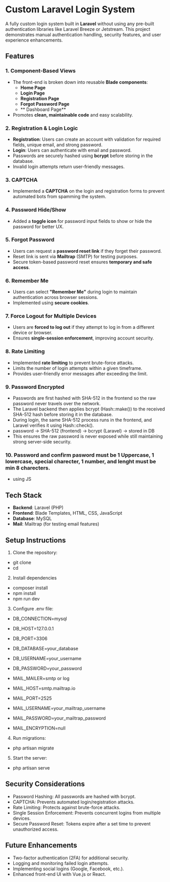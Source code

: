 # Custom Laravel Login System
A fully custom login system built in **Laravel** without using any pre-built authentication libraries like Laravel Breeze or Jetstream. This project demonstrates manual authentication handling, security features, and user experience enhancements.

## Features

### 1. Component-Based Views
- The front-end is broken down into reusable **Blade components**:
  - **Home Page**
  - **Login Page**
  - **Registration Page**
  - **Forgot Password Page**
  - ** Dashboard Page**
- Promotes **clean, maintainable code** and easy scalability.

### 2. Registration & Login Logic
- **Registration**: Users can create an account with validation for required fields, unique email, and strong password.
- **Login**: Users can authenticate with email and password.
- Passwords are securely hashed using **bcrypt** before storing in the database.
- Invalid login attempts return user-friendly messages.

### 3. CAPTCHA
- Implemented a **CAPTCHA** on the login and registration forms to prevent automated bots from spamming the system.

### 4. Password Hide/Show
- Added a **toggle icon** for password input fields to show or hide the password for better UX.

### 5. Forgot Password
- Users can request a **password reset link** if they forget their password.
- Reset link is sent via **Mailtrap** (SMTP) for testing purposes.
- Secure token-based password reset ensures **temporary and safe access**.

### 6. Remember Me
- Users can select **"Remember Me"** during login to maintain authentication across browser sessions.
- Implemented using **secure cookies**.

### 7. Force Logout for Multiple Devices
- Users are **forced to log out** if they attempt to log in from a different device or browser.
- Ensures **single-session enforcement**, improving account security.

### 8. Rate Limiting
- Implemented **rate limiting** to prevent brute-force attacks.
- Limits the number of login attempts within a given timeframe.
- Provides user-friendly error messages after exceeding the limit.

### 9. Password Encrypted
- Passwords are first hashed with SHA-512 in the frontend so the raw password never travels over the network.
- The Laravel backend then applies bcrypt (Hash::make()) to the received SHA-512 hash before storing it in the database.
- During login, the same SHA-512 process runs in the frontend, and Laravel verifies it using Hash::check().
- password → SHA-512 (frontend) → bcrypt (Laravel) → stored in DB
- This ensures the raw password is never exposed while still maintaining strong server-side security.

### 10. Password and confirm pasword must be 1 Uppercase, 1 lowercase, special charecter, 1 number, and lenght must be min 8 charecters.
- using JS

## Tech Stack

- **Backend**: Laravel (PHP)
- **Frontend**: Blade Templates, HTML, CSS, JavaScript
- **Database**: MySQL
- **Mail**: Mailtrap (for testing email features)

## Setup Instructions

1. Clone the repository:
- git clone <repository-url>
- cd <project-directory>

2. Install dependencies
- composer install
- npm install
- npm run dev

3. Configure .env file:
- DB_CONNECTION=mysql
- DB_HOST=127.0.0.1
- DB_PORT=3306
- DB_DATABASE=your_database
- DB_USERNAME=your_username
- DB_PASSWORD=your_password

- MAIL_MAILER=smtp or log 
- MAIL_HOST=smtp.mailtrap.io
- MAIL_PORT=2525
- MAIL_USERNAME=your_mailtrap_username
- MAIL_PASSWORD=your_mailtrap_password
- MAIL_ENCRYPTION=null

4. Run migrations:
- php artisan migrate

5. Start the server:
- php artisan serve

## Security Considerations
- Password Hashing: All passwords are hashed with bcrypt.
- CAPTCHA: Prevents automated login/registration attacks.
- Rate Limiting: Protects against brute-force attacks.
- Single Session Enforcement: Prevents concurrent logins from multiple devices.
- Secure Password Reset: Tokens expire after a set time to prevent unauthorized access.

## Future Enhancements
- Two-factor authentication (2FA) for additional security.
- Logging and monitoring failed login attempts.
- Implementing social logins (Google, Facebook, etc.).
- Enhanced front-end UI with Vue.js or React.
